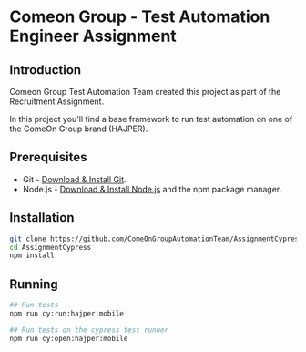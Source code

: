 # Comeon Group - Test Automation Engineer Assignment

## Introduction

Comeon Group Test Automation Team created this project as part of the Recruitment Assignment.

In this project you'll find a base framework to run test automation on one of the ComeOn Group brand (HAJPER).

## Prerequisites
* Git - [Download & Install Git](https://git-scm.com/downloads).
* Node.js - [Download & Install Node.js](https://nodejs.org/en/download/) and the npm package manager.

## Installation
```bash
git clone https://github.com/ComeOnGroupAutomationTeam/AssignmentCypress.git
cd AssignmentCypress
npm install
```

## Running
```bash
## Run tests
npm run cy:run:hajper:mobile

## Run tests on the cypress test runner
npm run cy:open:hajper:mobile
```